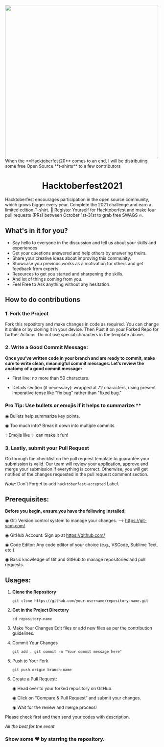 <img align="center" height="500" src="https://github.com/Ishaan28malik/Hacktoberfest-2021/blob/master/src/Selection_116.png"/>
When the **Hacktoberfest20** comes to an end, I will be distributing some free Open Source **t-shirts** to a few contributors
<h1 align=center> Hacktoberfest2021 </h1>

 Hacktoberfest encourages participation in the open source community, which grows bigger every year. Complete the 2021 challenge and earn a limited edition T-shirt.
📢 Register Yourself for Hacktoberfest and make four pull requests (PRs) between October 1st-31st to grab free SWAGS 🔥.

## What's in it for you?
- Say hello to everyone in the discussion and tell us about your skills and experiences
- Get your questions answered and help others by answering theirs.
- Share your creative ideas about improving this community.
- Showcase you previous works as a motivation for others and get feedback from experts.
- Resources to get you started and sharpening the skills.
- And lot of things coming from you.
- Feel Free to Ask anything without any hesitation.


## How to do contributions 

### 1. Fork the Project
Fork this repository and make changes in code as required. You can change it online or by cloning it in your device. Then Pust it on your Forked Repo for further Actions. Do not use special characters in the template above.

### 2. Write a Good Commit Message:

**Once you’ve written code in your branch and are ready to commit, make sure to write clean, meaningful commit messages. Let’s review the anatomy of a good commit message:**

- First line: no more than 50 characters.


- Details section (if necessary): wrapped at 72 characters, using present imperative tense like "fix bug" rather than "fixed bug."



### Pro Tip: Use bullets or emojis if it helps to summarize:**


◉ Bullets help summarize key points.


◉ Too much info? Break it down into multiple commits.


✨Emojis like ✨ can make it fun!


### 3. Lastly, submit your Pull Request
Go through the checklist on the pull request template to guarantee your submission is valid. Our team will review your application, approve and merge your submission if everything is correct. Otherwise, you will get notified of the changes requested in the pull request comment section.

*Note:* Don't Forget to add `hacktoberfest-accepted` Label.

## Prerequisites:

**Before you begin, ensure you have the following installed:**

◉ Git: Version control system to manage your changes.
--> https://git-scm.com/

◉ GitHub Account: Sign up at https://github.com/

◉ Code Editor: Any code editor of your choice (e.g., VSCode, Sublime Text, etc.).

◉ Basic knowledge of Git and GitHub to manage repositories and pull requests.

## Usages:

1. **Clone the Repository**

    `git clone https://github.com/your-username/repository-name.git`

2. **Get in the Project Directory**

    `cd repository-name`

3. Make Your Changes Edit files or add new files as per the contribution guidelines.

4. Commit Your Changes

    `git add .
    git commit -m "Your commit message here"`

5. Push to Your Fork

    `git push origin branch-name`

6. Create a Pull Request:

   ◉ Head over to your forked repository on GitHub.

   ◉ Click on “Compare & Pull Request” and submit your changes.

   ◉ Wait for the review and merge process!


Please check first and then send your codes with description.

*All the best for the event*


### Show some ❤ by starring the repository.
